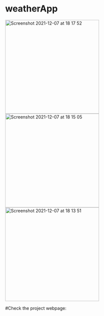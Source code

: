 # weatherApp
<img width="300" alt="Screenshot 2021-12-07 at 18 17 52" src="https://user-images.githubusercontent.com/85104423/145076658-0f061375-514f-484e-8cae-0374f14a526f.png"><img width="300" alt="Screenshot 2021-12-07 at 18 15 05" src="https://user-images.githubusercontent.com/85104423/145076692-ac983caa-388b-42d2-87b5-6cf2efb79889.png"><img width="300" alt="Screenshot 2021-12-07 at 18 13 51" src="https://user-images.githubusercontent.com/85104423/145077090-d0e50ff0-fda8-492b-ad05-49fd44d88be9.png">



#Check the project webpage:


